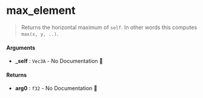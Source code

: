 # max\_element

>  Returns the horizontal maximum of `self`.
>  In other words this computes `max(x, y, ..)`.

#### Arguments

- **\_self** : `Vec3A` \- No Documentation 🚧

#### Returns

- **arg0** : `f32` \- No Documentation 🚧